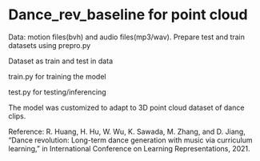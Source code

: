 # Dance_rev_baseline for point cloud

Data: motion files(bvh) and audio files(mp3/wav). Prepare test and train datasets using prepro.py

Dataset as train and test in data

train.py for training the model 

test.py for testing/inferencing

The model was customized to adapt to 3D point cloud dataset of dance clips.

Reference:
R. Huang, H. Hu, W. Wu, K. Sawada, M. Zhang, and D. Jiang, “Dance revolution: Long-term dance generation with music via curriculum learning,” in International Conference on Learning Representations, 2021.
